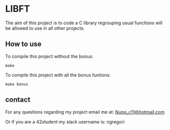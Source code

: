# LIBFT

The aim of this project is to code a C library regrouping usual functions will be allowed to use in all other projects.

## How to use

To compile this project without the bonus:
```
make
```

To compile this project with all the bonus funtions:
```
make bonus
```

## contact

For any questions regarding my project email me at: Nuno_c11@hotmail.com

Or if you are a 42student my slack username is: ngregori
